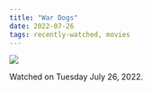 ```yaml
---
title: "War Dogs"
date: 2022-07-26
tags: recently-watched, movies
---
```


 <p><img src="https://a.ltrbxd.com/resized/sm/upload/7b/d2/2z/ef/aqhAqttDq7zgsTaBHtCD8wmTk6k-0-600-0-900-crop.jpg?v=b1d4ca3acb"/></p> <p>Watched on Tuesday July 26, 2022.</p>